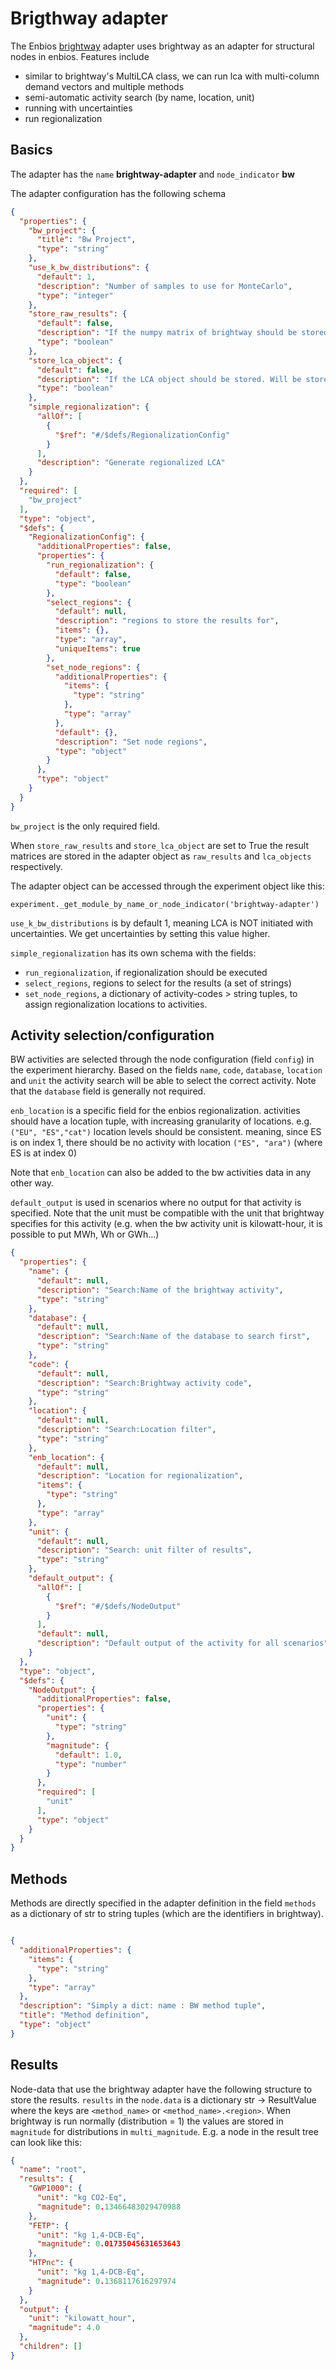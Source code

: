 # Brigthway adapter

The Enbios [brightway](https://docs.brightway.dev/en/latest/) adapter uses brightway as an adapter for structural nodes
in enbios. Features include

- similar to brightway's MultiLCA class, we can run lca with multi-column demand vectors and multiple methods
- semi-automatic activity search (by name, location, unit)
- running with uncertainties
- run regionalization

## Basics

The adapter has the `name`  __brightway-adapter__ and `node_indicator` __bw__

The adapter configuration has the following schema

```json
{
  "properties": {
    "bw_project": {
      "title": "Bw Project",
      "type": "string"
    },
    "use_k_bw_distributions": {
      "default": 1,
      "description": "Number of samples to use for MonteCarlo",
      "type": "integer"
    },
    "store_raw_results": {
      "default": false,
      "description": "If the numpy matrix of brightway should be stored in the adapter. Will be stored in `raw_results[scenario.name]`",
      "type": "boolean"
    },
    "store_lca_object": {
      "default": false,
      "description": "If the LCA object should be stored. Will be stored in `lca_objects[scenario.name]`",
      "type": "boolean"
    },
    "simple_regionalization": {
      "allOf": [
        {
          "$ref": "#/$defs/RegionalizationConfig"
        }
      ],
      "description": "Generate regionalized LCA"
    }
  },
  "required": [
    "bw_project"
  ],
  "type": "object",
  "$defs": {
    "RegionalizationConfig": {
      "additionalProperties": false,
      "properties": {
        "run_regionalization": {
          "default": false,
          "type": "boolean"
        },
        "select_regions": {
          "default": null,
          "description": "regions to store the results for",
          "items": {},
          "type": "array",
          "uniqueItems": true
        },
        "set_node_regions": {
          "additionalProperties": {
            "items": {
              "type": "string"
            },
            "type": "array"
          },
          "default": {},
          "description": "Set node regions",
          "type": "object"
        }
      },
      "type": "object"
    }
  }
}
```

`bw_project` is the only required field.

When `store_raw_results` and `store_lca_object` are set to True the
result matrices are stored in the adapter object as `raw_results` and `lca_objects` respectively.

The adapter object can be accessed through the experiment object like this:

`experiment._get_module_by_name_or_node_indicator('brightway-adapter')`

`use_k_bw_distributions` is by default 1, meaning LCA is NOT initiated with uncertainties.
We get uncertainties by setting this value higher.

`simple_regionalization` has its own schema with the fields:

- `run_regionalization`, if regionalization should be executed
- `select_regions`, regions to select for the results (a set of strings)
- `set_node_regions`, a dictionary of activity-codes > string tuples, to assign regionalization locations to activities.

## Activity selection/configuration

BW activities are selected through the node configuration (field `config`) in the experiment hierarchy.
Based on the fields `name`, `code`, `database`, `location` and `unit` the activity search will be able to select the
correct activity. Note that the `database` field is generally not required.

`enb_location` is a specific field for the enbios regionalization.
activities should have a location tuple, with increasing granularity of locations. e.g. `("EU", "ES","cat")`
location levels should be consistent. meaning, since ES is on index 1,
there should be no activity with location `("ES", "ara")` (where ES is at index 0)

Note that `enb_location` can also be added to the bw activities data in any other way.

`default_output` is used in scenarios where no output for that activity is specified. Note that the unit must be
compatible with the unit that brightway specifies for this activity (e.g. when the bw activity unit is kilowatt-hour, it
is possible to put MWh, Wh or GWh...)

```json
{
  "properties": {
    "name": {
      "default": null,
      "description": "Search:Name of the brightway activity",
      "type": "string"
    },
    "database": {
      "default": null,
      "description": "Search:Name of the database to search first",
      "type": "string"
    },
    "code": {
      "default": null,
      "description": "Search:Brightway activity code",
      "type": "string"
    },
    "location": {
      "default": null,
      "description": "Search:Location filter",
      "type": "string"
    },
    "enb_location": {
      "default": null,
      "description": "Location for regionalization",
      "items": {
        "type": "string"
      },
      "type": "array"
    },
    "unit": {
      "default": null,
      "description": "Search: unit filter of results",
      "type": "string"
    },
    "default_output": {
      "allOf": [
        {
          "$ref": "#/$defs/NodeOutput"
        }
      ],
      "default": null,
      "description": "Default output of the activity for all scenarios"
    }
  },
  "type": "object",
  "$defs": {
    "NodeOutput": {
      "additionalProperties": false,
      "properties": {
        "unit": {
          "type": "string"
        },
        "magnitude": {
          "default": 1.0,
          "type": "number"
        }
      },
      "required": [
        "unit"
      ],
      "type": "object"
    }
  }
}
```

## Methods

Methods are directly specified in the adapter definition in the field `methods` as a dictionary of str to string
tuples (which are the identifiers in brightway).

```json

{
  "additionalProperties": {
    "items": {
      "type": "string"
    },
    "type": "array"
  },
  "description": "Simply a dict: name : BW method tuple",
  "title": "Method definition",
  "type": "object"
}

```

## Results

Node-data that use the brightway adapter have the following structure to store the results.
`results` in the `node.data` is a dictionary str -> ResultValue
where the keys are `<method_name>` or `<method_name>.<region>`. When brightway is run normally (distribution = 1) the
values are stored in `magnitude` for distributions in `multi_magnitude`.
E.g. a node in the result tree can look like this:

```json
{
  "name": "root",
  "results": {
    "GWP1000": {
      "unit": "kg CO2-Eq",
      "magnitude": 0.13466483029470988
    },
    "FETP": {
      "unit": "kg 1,4-DCB-Eq",
      "magnitude": 0.01735045631653643
    },
    "HTPnc": {
      "unit": "kg 1,4-DCB-Eq",
      "magnitude": 0.1368117616297974
    }
  },
  "output": {
    "unit": "kilowatt_hour",
    "magnitude": 4.0
  },
  "children": []
}

```

